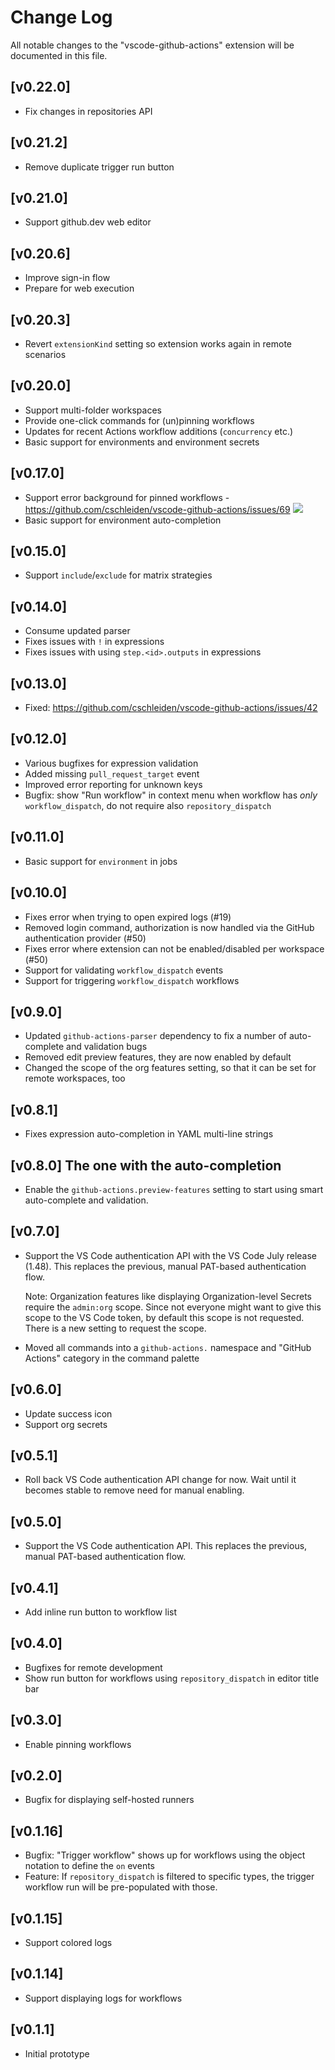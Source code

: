 # Change Log

All notable changes to the "vscode-github-actions" extension will be documented in this file.

## [v0.22.0]
- Fix changes in repositories API

## [v0.21.2]
- Remove duplicate trigger run button

## [v0.21.0]
- Support github.dev web editor

## [v0.20.6]
- Improve sign-in flow
- Prepare for web execution

## [v0.20.3]
- Revert `extensionKind` setting so extension works again in remote scenarios

## [v0.20.0]
- Support multi-folder workspaces
- Provide one-click commands for (un)pinning workflows
- Updates for recent Actions workflow additions (`concurrency` etc.)
- Basic support for environments and environment secrets

## [v0.17.0]

- Support error background for pinned workflows - https://github.com/cschleiden/vscode-github-actions/issues/69
  ![](https://user-images.githubusercontent.com/2201819/107904773-9592ac00-6f01-11eb-89c6-7322a5912853.png)
- Basic support for environment auto-completion

## [v0.15.0]

- Support `include`/`exclude` for matrix strategies

## [v0.14.0]

- Consume updated parser
 - Fixes issues with `!` in expressions
 - Fixes issues with using `step.<id>.outputs` in expressions

## [v0.13.0]

- Fixed: https://github.com/cschleiden/vscode-github-actions/issues/42

## [v0.12.0]

- Various bugfixes for expression validation
- Added missing `pull_request_target` event
- Improved error reporting for unknown keys
- Bugfix: show "Run workflow" in context menu when workflow has _only_ `workflow_dispatch`, do not require also `repository_dispatch`

## [v0.11.0]

- Basic support for `environment` in jobs

## [v0.10.0]

- Fixes error when trying to open expired logs (#19)
- Removed login command, authorization is now handled via the GitHub authentication provider (#50)
- Fixes error where extension can not be enabled/disabled per workspace (#50)
- Support for validating `workflow_dispatch` events
- Support for triggering `workflow_dispatch` workflows

## [v0.9.0]
- Updated `github-actions-parser` dependency to fix a number of auto-complete and validation bugs
- Removed edit preview features, they are now enabled by default
- Changed the scope of the org features setting, so that it can be set for remote workspaces, too

## [v0.8.1]
- Fixes expression auto-completion in YAML multi-line strings

## [v0.8.0] The one with the auto-completion
- Enable the `github-actions.preview-features` setting to start using smart auto-complete and validation.

## [v0.7.0]
- Support the VS Code authentication API with the VS Code July release (1.48). This replaces the previous, manual PAT-based authentication flow.

  Note: Organization features like displaying Organization-level Secrets require the `admin:org` scope. Since not everyone might want to give this scope to the VS Code token, by default this scope is not requested. There is a new setting to request the scope.

- Moved all commands into a `github-actions.` namespace and "GitHub Actions" category in the command palette

## [v0.6.0]
- Update success icon
- Support org secrets

## [v0.5.1]
- Roll back VS Code authentication API change for now. Wait until it becomes stable to remove need for manual enabling.

## [v0.5.0]
- Support the VS Code authentication API. This replaces the previous, manual PAT-based authentication flow.

## [v0.4.1]
- Add inline run button to workflow list

## [v0.4.0]
- Bugfixes for remote development
- Show run button for workflows using `repository_dispatch` in editor title bar

## [v0.3.0]
- Enable pinning workflows

## [v0.2.0]
- Bugfix for displaying self-hosted runners

## [v0.1.16]
- Bugfix: "Trigger workflow" shows up for workflows using the object notation to define the `on` events
- Feature: If `repository_dispatch` is filtered to specific types, the trigger workflow run will be pre-populated with those.

## [v0.1.15]
- Support colored logs

## [v0.1.14]
- Support displaying logs for workflows

## [v0.1.1]
- Initial prototype
